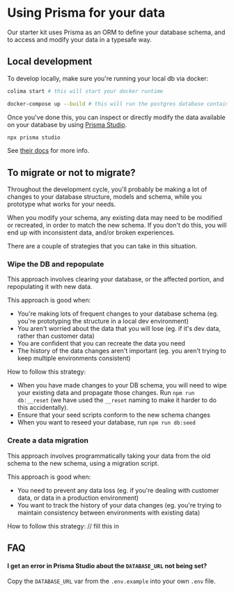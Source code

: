# Using Prisma for your data

Our starter kit uses Prisma as an ORM to define your database schema, and to access and modify your data in a typesafe way.

## Local development

To develop locally, make sure you're running your local db via docker:

```sh
colima start # this will start your docker runtime

docker-compose up --build # this will run the postgres database container
```

Once you've done this, you can inspect or directly modify the data available on your database by using [Prisma Studio](https://www.prisma.io/studio).

```sh
npx prisma studio
```

See [their docs](https://www.prisma.io/studio) for more info.

## To migrate or not to migrate?
Throughout the development cycle, you'll probably be making a lot of changes to your database structure, models and schema, while you prototype what works for your needs.

When you modify your schema, any existing data may need to be modified or recreated, in order to match the new schema. If you don't do this, you will end up with inconsistent data, and/or broken experiences.

There are a couple of strategies that you can take in this situation.

### Wipe the DB and repopulate
This approach involves clearing your database, or the affected portion, and repopulating it with new data.

This approach is good when:
- You're making lots of frequent changes to your database schema (eg. you're prototyping the structure in a local dev environment)
- You aren't worried about the data that you will lose (eg. if it's dev data, rather than customer data)
- You are confident that you can recreate the data you need
- The history of the data changes aren't important (eg. you aren't trying to keep multiple environments consistent)

How to follow this strategy:
- When you have made changes to your DB schema, you will need to wipe your existing data and propagate those changes. Run `npm run db:__reset` (we have used the `__reset` naming to make it harder to do this accidentally).
- Ensure that your seed scripts conform to the new schema changes
- When you want to reseed your database, run `npm run db:seed`

### Create a data migration
This approach involves programmatically taking your data from the old schema to the new schema, using a migration script.

This approach is good when:
- You need to prevent any data loss (eg. if you're dealing with customer data, or data in a production environment)
- You want to track the history of your data changes (eg. you're trying to maintain consistency between environments with existing data)

How to follow this strategy:
// fill this in

## FAQ

#### **I get an error in Prisma Studio about the `DATABASE_URL` not being set?**

Copy the `DATABASE_URL` var from the `.env.example` into your own `.env` file.
